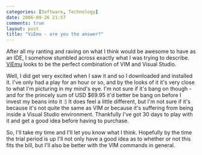 ```yaml
---
categories: [Software, Technology]
date: 2006-09-26 21:57
comments: true
layout: post
title: "ViEmu - are you the answer?"
---
```

After all my ranting and raving on what I think would be awesome to have as an IDE, I somehow stumbled across exactly what I was trying to describe. <a href="http://www.viemu.com/" title="ViEmu" target="_blank">ViEmu</a> looks to be the perfect combination of VIM and Visual Studio.

Well, I did get very excited when I saw it and so I downloaded and installed it. I've only had a play for an hour or so, and by the looks of it it's very close to what I'm picturing in my mind's eye. I'm not sure if it's bang on though - and for the princely sum of USD $69.95 it'd better be bang on before I invest my beans into it :) It does feel a little different, but I'm not sure if it's because it's not quite the same as VIM or because it's suffering from being inside a Visual Studio environment. Thankfully I've got 30 days to play with it and get a good idea before having to purchase.

So, I'll take my time and I'll let you know what I think. Hopefully by the time the trial period is up I'll not only have a good idea as to whether or not this fits the bill, but I'll also be better with the VIM commands in general.
